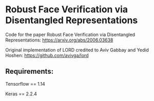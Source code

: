 # Robust Face Verification via Disentangled Representations

Code for the paper Robust Face Verification via Disentangled Representations: https://arxiv.org/abs/2006.03638

Original implementation of LORD credited to Aviv Gabbay and Yedid Hoshen: https://github.com/avivga/lord

## Requirements:

Tensorflow == 1.14

Keras      == 2.2.4
